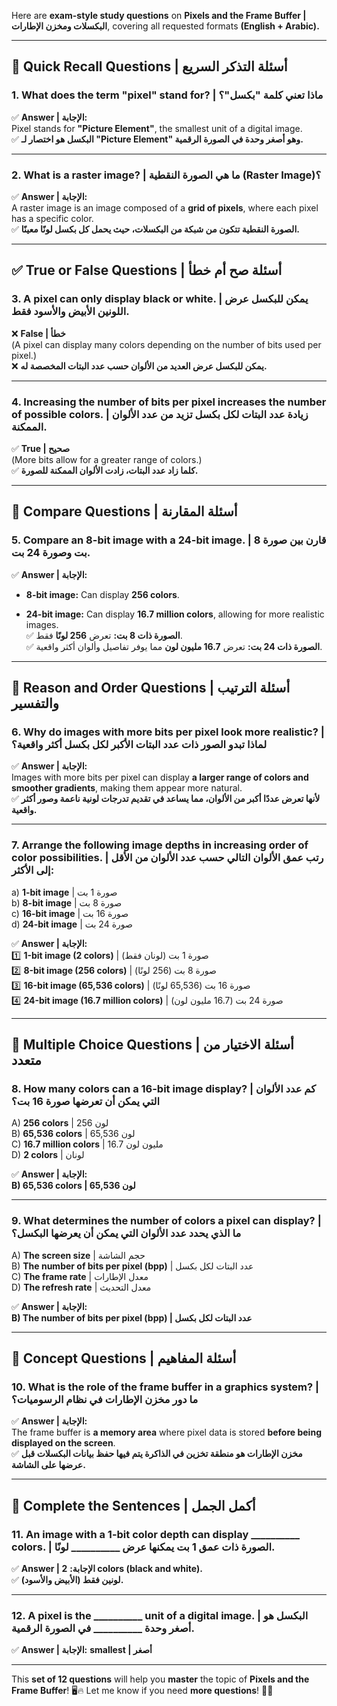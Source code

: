 Here are **exam-style study questions** on **Pixels and the Frame Buffer | البكسلات ومخزن الإطارات**, covering all requested formats **(English + Arabic).**

---

## **📌 Quick Recall Questions | أسئلة التذكر السريع**

### **1. What does the term "pixel" stand for? | ماذا تعني كلمة "بكسل"؟**

✅ **Answer | الإجابة:**  
Pixel stands for **"Picture Element"**, the smallest unit of a digital image.  
✅ **البكسل هو اختصار لـ "Picture Element" وهو أصغر وحدة في الصورة الرقمية.**

---

### **2. What is a raster image? | ما هي الصورة النقطية (Raster Image)؟**

✅ **Answer | الإجابة:**  
A raster image is an image composed of a **grid of pixels**, where each pixel has a specific color.  
✅ **الصورة النقطية تتكون من شبكة من البكسلات، حيث يحمل كل بكسل لونًا معينًا.**

---

## **✅ True or False Questions | أسئلة صح أم خطأ**

### **3. A pixel can only display black or white. | يمكن للبكسل عرض اللونين الأبيض والأسود فقط.**

❌ **False | خطأ**  
(A pixel can display many colors depending on the number of bits used per pixel.)  
❌ **يمكن للبكسل عرض العديد من الألوان حسب عدد البتات المخصصة له.**

---

### **4. Increasing the number of bits per pixel increases the number of possible colors. | زيادة عدد البتات لكل بكسل تزيد من عدد الألوان الممكنة.**

✅ **True | صحيح**  
(More bits allow for a greater range of colors.)  
✅ **كلما زاد عدد البتات، زادت الألوان الممكنة للصورة.**

---

## **📌 Compare Questions | أسئلة المقارنة**

### **5. Compare an 8-bit image with a 24-bit image. | قارن بين صورة 8 بت وصورة 24 بت.**

✅ **Answer | الإجابة:**

- **8-bit image:** Can display **256 colors**.
    
- **24-bit image:** Can display **16.7 million colors**, allowing for more realistic images.  
    ✅ **الصورة ذات 8 بت:** تعرض **256 لونًا** فقط.  
    ✅ **الصورة ذات 24 بت:** تعرض **16.7 مليون لون** مما يوفر تفاصيل وألوان أكثر واقعية.
    

---

## **📌 Reason and Order Questions | أسئلة الترتيب والتفسير**

### **6. Why do images with more bits per pixel look more realistic? | لماذا تبدو الصور ذات عدد البتات الأكبر لكل بكسل أكثر واقعية؟**

✅ **Answer | الإجابة:**  
Images with more bits per pixel can display **a larger range of colors and smoother gradients**, making them appear more natural.  
✅ **لأنها تعرض عددًا أكبر من الألوان، مما يساعد في تقديم تدرجات لونية ناعمة وصور أكثر واقعية.**

---

### **7. Arrange the following image depths in increasing order of color possibilities. | رتب عمق الألوان التالي حسب عدد الألوان من الأقل إلى الأكثر:**

a) **1-bit image** | صورة 1 بت  
b) **8-bit image** | صورة 8 بت  
c) **16-bit image** | صورة 16 بت  
d) **24-bit image** | صورة 24 بت

✅ **Answer | الإجابة:**  
1️⃣ **1-bit image (2 colors)** | صورة 1 بت (لونان فقط)  
2️⃣ **8-bit image (256 colors)** | صورة 8 بت (256 لونًا)  
3️⃣ **16-bit image (65,536 colors)** | صورة 16 بت (65,536 لونًا)  
4️⃣ **24-bit image (16.7 million colors)** | صورة 24 بت (16.7 مليون لون)

---

## **📌 Multiple Choice Questions | أسئلة الاختيار من متعدد**

### **8. How many colors can a 16-bit image display? | كم عدد الألوان التي يمكن أن تعرضها صورة 16 بت؟**

A) **256 colors** | 256 لون  
B) **65,536 colors** | 65,536 لون  
C) **16.7 million colors** | 16.7 مليون لون  
D) **2 colors** | لونان

✅ **Answer | الإجابة:**  
**B) 65,536 colors | 65,536 لون**

---

### **9. What determines the number of colors a pixel can display? | ما الذي يحدد عدد الألوان التي يمكن أن يعرضها البكسل؟**

A) **The screen size** | حجم الشاشة  
B) **The number of bits per pixel (bpp)** | عدد البتات لكل بكسل  
C) **The frame rate** | معدل الإطارات  
D) **The refresh rate** | معدل التحديث

✅ **Answer | الإجابة:**  
**B) The number of bits per pixel (bpp) | عدد البتات لكل بكسل**

---

## **📌 Concept Questions | أسئلة المفاهيم**

### **10. What is the role of the frame buffer in a graphics system? | ما دور مخزن الإطارات في نظام الرسوميات؟**

✅ **Answer | الإجابة:**  
The frame buffer is **a memory area** where pixel data is stored **before being displayed on the screen**.  
✅ **مخزن الإطارات هو منطقة تخزين في الذاكرة يتم فيها حفظ بيانات البكسلات قبل عرضها على الشاشة.**

---

## **📌 Complete the Sentences | أكمل الجمل**

### **11. An image with a 1-bit color depth can display __________ colors. | الصورة ذات عمق 1 بت يمكنها عرض __________ لونًا.**

✅ **Answer | الإجابة:** **2 colors (black and white).**  
✅ **لونين فقط (الأبيض والأسود).**

---

### **12. A pixel is the __________ unit of a digital image. | البكسل هو أصغر وحدة __________ في الصورة الرقمية.**

✅ **Answer | الإجابة:** **smallest | أصغر**

---

This **set of 12 questions** will help you **master** the topic of **Pixels and the Frame Buffer**! 🖥️🔥 Let me know if you need **more questions**! 🚀😃